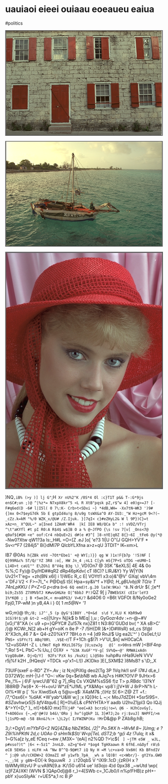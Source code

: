 # uauiaoi eieei ouiaau eoeaueu eaiua

<wd-tags>#politics</wd-tags>

![](img/kodim01.png)

![](img/kodim06.png)

![](img/kodim04.png)

)NQ`,iB% (>y )] lj G"`;H` Xr nU%2"K /0S*4 Ol :c}T1T p&& T-:G*9js en$C#;un ;)@ ^|%z*= N7xpX8kr^5 <L R XtB"pqsk pZ,r$^w 4] e0)g>=J? [-F#q6ed(D -6# l|I5l( 0 7\:K- Crb>t<SDxi ~} *4dB,WH= -Xx7tN~WK3 ')9# {]mx 0<7$eyG7dk 5b E gtpId4u!g 8/u9g tsWX&a^O AY-IU3:_"W Hz+gcM 9<?(~ _cZz.k=kM "%/0 WZK_x/@U# /Z.Ijuk. }]7qI< c}#eZHyL2& W l 9P})C}=t xAz+n_ X^QUL~" a{Ined 1ZAmR'WR4  |k[ IE8 W8/QCa b" :! sVDZ/VTrj ^\t"aKYfl #t pI R0:A R$4$ w$]B O a % @~JfPO {\s !sv 7[v[ _Ons<7@ q0af${#QH <e" oof:Cr4 nbQuE>2i d#(e #3^[ ]8-nYE|q0Z 8{}~6I _tFe6 @y(*@ ~`Nw0?Xtw qW1?3a ls:_H#L =O=[Z .eJ ]o[ 'e?3 1I|U O"(J GQH>YV'F * Sv<r*F7 (284j5" B{}dMI7P QIcbYLXfna a>z+qU 3TDlT^  lK~xm>L

IB7 @0A`$ h{ZBk eVd ~7Ot*Ebe1' +@ WY[;)}} qg W )1x!F{b7p '!5)NF [ Q}99R&c% 5T/Q/'YZ 3R8 :o[, HW Jn_4 ;nL1 C[yh mS{7P+S oTDG ~eUM0~1 L14D>t caU1"" E\ZG%1 B"V4q B3g \)_`VD(On7 @ 3SK "&eXLS| 4E 4\& 0o %%;C Fy)@ Dy/HD##qR2 dRp46pKdv( cT l8C)? LIRJ&Y} Yy W|Y(N Uv21<T'eg+ +zh(BN x6I] i 1}WEc R_c E[ VOYt!1 x3:o}&"@V' GXq( vbV\4m  ='DFJ V2 < F>~7I_"< P@DqS tS{ Hpa=sy&V^f +*Y@0, H_gBUvbj(R TO/e T 74nLpKKU ( P<Z=G p<dr*a `D>6 6Q emd)t.g.20 la(W:9Ka) "B.`N drUr ${ ;[e*f `bi9;Zs55 Z7XMVbTJ K#wvGH&Xe O|^6bbJ P!)`QZ 9[ j 7`BWEbSX( cEIo'leY3 1%*K@8 ; j B +5wo]K,< m>a8PG3/ V=K/?` &d4O6 0 =B6t VGFOt 8/Ny0oGe2 Fpj0,TP-wM )n yB,4A i } 0[ 1 _m5@N\+ '1_

wG;m}@ th;`/8; iJ^',5 (p @yG'$]B8Y .*O+&d  s\d Y,XLU K KbR9wO 1CG)9!$:yB &t~2 `~o}|!Ury= Nj}k$ b MEq| ),u ; GyGozr4dv :+n-@~#V [xG;I"8"XA (< u9 +p=}QPYC#  Zu!57k nx}Z81 t N3:8G'GUDd bv( ^ XA sB>C' /}@ KCWr_N[2 ab+H gY=oiK n 8e P -7 /5H{DR ]&+}D#WsR} sd_cs Sf@l X^X3ch_46 7 &= Q4-zZ0%kY7 ?BH.o n =4  ]d9 RnJ/$ Ug ea2L'^' ) Os0eLf;U P`NS+ sSFYc?1 ABq?0R\  .V$E~`r/T F+1Ch g$!7l >V'Ul_$n] wH0CaCA 't2=uS0AH -Z `L LfWoT Kg9 MXzLI67Sy |U;uzwJg   @]' n>90n`s mW }<BIF4np ";Ro! 5+L PbC~%:Uu_( O}X`F + ^G3A XuGF'*V-g[ SV%Q=~@' RMWAixAdn VzgQ8u8#. Dj<Q/Y]  92Fs'PzX ks /kuXz| L)@58o ha`hp#u nHa9UeN VVV r5j%f k2H _(HQeqV =TDCk =p'x1~L![I JK)Dko ]E(_SXM$2 )8MsB? s`\D;_X

73UlF(sxeF o-RD" ZY~.Av ; iz N;n]PiXlg deo2(Tg 3P 1Vq:hk!l snF I7#J dLe_l D372W]c mH-|!J-f "O~: vKw 0q=$e\bNB wb AJq7<s H#K?O!V:P 9JHx>6 Pe_!%~ j 6\F  iywcU\B"62 g 7|_tRq Cs VXQM%sSS6 f)z T> p.RBdc 'l3?kY )B8R@ 7w)8+ X--H+ovU W*zE*iJ!ML y*X&Mq< vp8`l j]V*W J 8rP>N"h  L-OI%*W p [` %v XiwdSxA q 5@u=q$: X4aM7& ;(\Hz S( 6>:Z@ ZT +f.: /7,^Osx6{= %dAK *W'yab^U&W w;] ;x IQ[(Hc L ~;< MoJ7dZDH *5sr5l9S=. #$SZ avhw( x5|5\ b fV4tqu6$.[ R]+0!uEL& cPNYHTA>Y aadb U2hvZ1jpl3 Qo IQJj &^>Y{<D;" }_ n![>b&(O mx}TI`(j4P "eeC=A3 bcrzGj!o=\ @6 - HJhCovGy], f+AO6Gvx {~,=@'@#(U b4&\'ORo j hv^(gQkP 1L 3}#7J;2o rj:$vuJ] NHPFI/>m lj1sPD~m@ -58 8kn&)%:+ \}L2y( I/FWZNP(Ku !Mr`D&@p P ZAb8g:hB;

 3;/:+DgV] *m?YbFG<2 NQ]4Z&_q NbZ#5bL /2|" Po.5#X h ~WvM_ 8~ ]Umg; e ?Z9i%hPKtN 2d,c U0Ao O sHm1k$St/ W<p|TeL dST2;b ^g{i 4z* !7ulq; it x& 1~G%a[z ly_eE fCeq r~ew /,M3X~ '(eAi] n2%QD ?>\c${ ` ] ~jTM e5W _ wJL, p#xso?)t^ |6< +-5z1^ JnnLD. oZ>g"6=V *$og4 TgHXaawn R 6fhE.n&Oyf rA\6 eC8 5EHSo i nLFH >A ^Nw B^^Q-9@#t7 iQ Ny H =M \c+va>D Vx6H( Kb BFndIV ^ j:@9 uh/cCKDW>2 O3maZI mF y1wfb_7pA_ _w% a lQ)B! <c<Wbr/}- gY2Ya.GWO ~,_;5E y g8N`~EO(-k 9quuwR ` J i?`20qbS V ^iXl9:.1cD ;{zR{H x ?tbWMyWzvU P u:vA9N[9.a :K/\50 u614 ue' Id3ojo  4)d 0px38 _~wUtd \wp( iz]FZA}XK! (WVN $ )QApOd]@8  r_}=4[SWb c=_1CJb0/I n%p!FHB)z pH+-pbY x}uoSIyAk` r+UE5*a,1 rc B jP